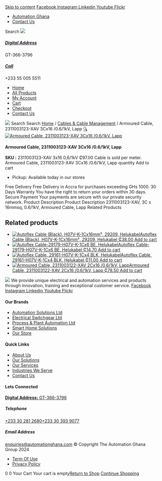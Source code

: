 [Skip to content](https://store.automationghana.com/product/armoured-cable-2311003123-xav-3cx16-0-6-1kv-lapp/#content)
[ Facebook ](https://www.facebook.com/automationgh/) [ Instagram ](https://www.instagram.com/automationgh/) [ Linkedin ](https://www.linkedin.com/company/the-automation-ghana-limited/) [ Youtube ](https://www.youtube.com/channel/UCurrRDUSm5oIW39VXjn1u0w) [ Flickr ](https://www.flickr.com/photos/181794037@N07/)
  * [ Automation Ghana ](https://automationghana.com)
  * [ Contact Us ](https://store.automationghana.com/contact/)


Search
[ ![](https://store.automationghana.com/wp-content/uploads/2024/04/Website-TAGG-Logo-BLUE.png) ](https://store.automationghana.com/)
[ ](https://maps.app.goo.gl/m4xeaagWCNbLk4jM6)
#####  [ Digital Address ](https://maps.app.goo.gl/m4xeaagWCNbLk4jM6)
GT-366-3796 
[ ](tel:+233550055511)
#####  [ Call ](tel:+233550055511)
+233 55 005 5511 
  * [Home](https://store.automationghana.com/)
  * [All Products](https://store.automationghana.com/shop/)
  * [My Account](https://store.automationghana.com/my-account/)
  * [Cart](https://store.automationghana.com/cart/)
  * [Checkout](https://store.automationghana.com/checkout/)
  * [Contact Us](https://store.automationghana.com/contact/)


[![](https://store.automationghana.com/wp-content/uploads/2024/04/AutomationGhana_logo_white.png)](https://store.automationghana.com)
Search
Search
[Home](https://store.automationghana.com) / [Cables & Cable Management](https://store.automationghana.com/product-category/cables-cable-management/) / Armoured Cable, 2311003123-XAV 3Cx16 /0.6/1kV, Lapp
[🔍](https://store.automationghana.com/product/armoured-cable-2311003123-xav-3cx16-0-6-1kv-lapp/)
[![Armoured Cable, 2311003123-XAV 3Cx16 /0.6/1kV, Lapp](https://store.automationghana.com/wp-content/uploads/2019/12/Armoured-cable.jpg)](https://store.automationghana.com/wp-content/uploads/2019/12/Armoured-cable.jpg)
####  Armoured Cable, 2311003123-XAV 3Cx16 /0.6/1kV, Lapp 
**SKU :** 2311003123-XAV 3x16 0,6/1kV 
₵97.00
Cable is sold per meter.
Armoured Cable, 2311003123-XAV 3Cx16 /0.6/1kV, Lapp quantity
Add to cart
  * Pickup: Available today in our stores


Free Delivery 
Free Delivery in Accra for purchases exceeding GHs 1000. 
30 Days Warranty 
You have the right to return your orders within 30 days. 
Secure Payment 
Your payments are secure with our private security network. 
Product Description
Product Description
2311003123-XAV, 3C x 16mmsq, 0.6/1kV, Armoured Cable, Lapp
Related Products 
## Related products
  * [![Autoflex Cable \(Black\), H07V-K-1Cx16mm², 29209, Helukabel](https://store.automationghana.com/wp-content/uploads/2019/12/CABLES-3-300x300.jpg)Autoflex Cable (Black), H07V-K-1Cx16mm², 29209, Helukabel ₵38.00 ](https://store.automationghana.com/product/autoflex-cable-29209-h07v-k-1cx16-blk-helukabel/)
[Add to cart](https://store.automationghana.com/product/armoured-cable-2311003123-xav-3cx16-0-6-1kv-lapp/?add-to-cart=1478)
  * [![Autoflex Cable-29179-H07V-K-1Cx6 BE, Helukabel](https://store.automationghana.com/wp-content/uploads/2019/12/CABLES-4-300x300.jpg)Autoflex Cable-29179-H07V-K-1Cx6 BE, Helukabel ₵14.70 ](https://store.automationghana.com/product/autoflex-cable-29179-h07v-k-1cx6-be-helukabel/)
[Add to cart](https://store.automationghana.com/product/armoured-cable-2311003123-xav-3cx16-0-6-1kv-lapp/?add-to-cart=1473)
  * [![Autoflex Cable, 29161-H07V-K-1Cx4 BLK, Helukabel](https://store.automationghana.com/wp-content/uploads/2019/12/CABLES-3-300x300.jpg)Autoflex Cable, 29161-H07V-K-1Cx4 BLK, Helukabel ₵11.00 ](https://store.automationghana.com/product/autoflex-cable-29161-h07v-k-1cx4-blk-helukabel/)
[Add to cart](https://store.automationghana.com/product/armoured-cable-2311003123-xav-3cx16-0-6-1kv-lapp/?add-to-cart=1467)
  * [![Armoured Cable, 2311003122-XAV 2Cx16 /0.6/1kV, Lapp](https://store.automationghana.com/wp-content/uploads/2019/12/Armoured-cable-300x300.jpg)Armoured Cable, 2311003122-XAV 2Cx16 /0.6/1kV, Lapp ₵78.50 ](https://store.automationghana.com/product/armoured-cable-2311003122-xav-2cx16-0-6-1kv-lapp/)
[Add to cart](https://store.automationghana.com/product/armoured-cable-2311003123-xav-3cx16-0-6-1kv-lapp/?add-to-cart=1457)


![](https://store.automationghana.com/wp-content/uploads/2024/04/AutomationGhana_logo_white.png)
We provide unique electrical and automation services and products through innovation, training and exceptional customer service.
[ Facebook ](https://www.facebook.com/automationgh/) [ Instagram ](https://www.instagram.com/automationgh/) [ Linkedin ](https://www.linkedin.com/company/the-automation-ghana-limited/) [ Youtube ](https://www.youtube.com/channel/UCurrRDUSm5oIW39VXjn1u0w) [ Flickr ](https://www.flickr.com/photos/181794037@N07/)
#### Our Brands
  * [ Automation Solutions Ltd ](https://store.automationghana.com/product/armoured-cable-2311003123-xav-3cx16-0-6-1kv-lapp/)
  * [ Electrical Switchgear Ltd ](https://store.automationghana.com/product/armoured-cable-2311003123-xav-3cx16-0-6-1kv-lapp/)
  * [ Process & Plant Automation Ltd ](https://store.automationghana.com/product/armoured-cable-2311003123-xav-3cx16-0-6-1kv-lapp/)
  * [ Smart Home Solutions ](https://store.automationghana.com/product/armoured-cable-2311003123-xav-3cx16-0-6-1kv-lapp/)
  * [ Our Store ](https://store.automationghana.com/product/armoured-cable-2311003123-xav-3cx16-0-6-1kv-lapp/)


#### Quick Links
  * [ About Us ](https://store.automationghana.com/product/armoured-cable-2311003123-xav-3cx16-0-6-1kv-lapp/)
  * [ Our Solutions ](https://store.automationghana.com/product/armoured-cable-2311003123-xav-3cx16-0-6-1kv-lapp/)
  * [ Our Services ](https://store.automationghana.com/product/armoured-cable-2311003123-xav-3cx16-0-6-1kv-lapp/)
  * [ Industries We Serve ](https://store.automationghana.com/product/armoured-cable-2311003123-xav-3cx16-0-6-1kv-lapp/)
  * [ Contact Us ](https://store.automationghana.com/product/armoured-cable-2311003123-xav-3cx16-0-6-1kv-lapp/)


#### Lets Connected
[**Digital Address:** GT-366-3796](https://maps.app.goo.gl/m4xeaagWCNbLk4jM6)
#####  Telephone 
[ +233 30 281 2680](tel:+233302812680)[+233 30 393 9077](https://store.automationghana.com/product/armoured-cable-2311003123-xav-3cx16-0-6-1kv-lapp/+233303939077)
#####  Email Address 
enquiries@automationghana.com 
© Copyright The Automation Ghana Group 2024
  * [ Term Of Use ](https://store.automationghana.com/product/armoured-cable-2311003123-xav-3cx16-0-6-1kv-lapp/)
  * [ Privacy Policy ](https://store.automationghana.com/product/armoured-cable-2311003123-xav-3cx16-0-6-1kv-lapp/)


0
0
Your Cart
Your cart is empty[Return to Shop](https://store.automationghana.com/shop/)
[Continue Shopping](https://store.automationghana.com/product/armoured-cable-2311003123-xav-3cx16-0-6-1kv-lapp/)

